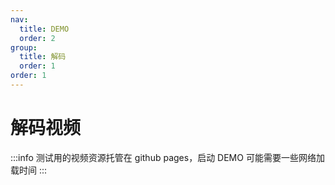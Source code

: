 ```yaml
---
nav:
  title: DEMO
  order: 2
group:
  title: 解码
  order: 1
order: 1
---
```


# 解码视频

:::info
测试用的视频资源托管在 github pages，启动 DEMO 可能需要一些网络加载时间
:::

<code src="./decode-video.tsx"></code>
